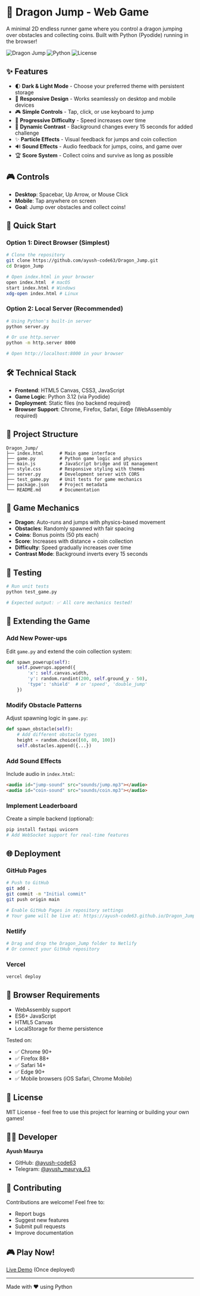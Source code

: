 # 🐉 Dragon Jump - Web Game

A minimal 2D endless runner game where you control a dragon jumping over obstacles and collecting coins. Built with Python (Pyodide) running in the browser!

![Dragon Jump](https://img.shields.io/badge/Game-Dragon%20Jump-purple?style=for-the-badge)
![Python](https://img.shields.io/badge/Python-3.12-blue?style=for-the-badge&logo=python)
![License](https://img.shields.io/badge/License-MIT-green?style=for-the-badge)

## ✨ Features

- 🌓 **Dark & Light Mode** - Choose your preferred theme with persistent storage
- 📱 **Responsive Design** - Works seamlessly on desktop and mobile devices
- 🎮 **Simple Controls** - Tap, click, or use keyboard to jump
- 🚀 **Progressive Difficulty** - Speed increases over time
- 🎨 **Dynamic Contrast** - Background changes every 15 seconds for added challenge
- ✨ **Particle Effects** - Visual feedback for jumps and coin collection
- 🔊 **Sound Effects** - Audio feedback for jumps, coins, and game over
- 🏆 **Score System** - Collect coins and survive as long as possible

## 🎮 Controls

- **Desktop**: Spacebar, Up Arrow, or Mouse Click
- **Mobile**: Tap anywhere on screen
- **Goal**: Jump over obstacles and collect coins!

## 🚀 Quick Start

### Option 1: Direct Browser (Simplest)
```bash
# Clone the repository
git clone https://github.com/ayush-code63/Dragon_Jump.git
cd Dragon_Jump

# Open index.html in your browser
open index.html  # macOS
start index.html # Windows
xdg-open index.html # Linux
```

### Option 2: Local Server (Recommended)
```bash
# Using Python's built-in server
python server.py

# Or use http.server
python -m http.server 8000

# Open http://localhost:8000 in your browser
```

## 🛠️ Technical Stack

- **Frontend**: HTML5 Canvas, CSS3, JavaScript
- **Game Logic**: Python 3.12 (via Pyodide)
- **Deployment**: Static files (no backend required)
- **Browser Support**: Chrome, Firefox, Safari, Edge (WebAssembly required)

## 📁 Project Structure

```
Dragon_Jump/
├── index.html      # Main game interface
├── game.py         # Python game logic and physics
├── main.js         # JavaScript bridge and UI management
├── style.css       # Responsive styling with themes
├── server.py       # Development server with CORS
├── test_game.py    # Unit tests for game mechanics
├── package.json    # Project metadata
└── README.md       # Documentation
```

## 🎯 Game Mechanics

- **Dragon**: Auto-runs and jumps with physics-based movement
- **Obstacles**: Randomly spawned with fair spacing
- **Coins**: Bonus points (50 pts each)
- **Score**: Increases with distance + coin collection
- **Difficulty**: Speed gradually increases over time
- **Contrast Mode**: Background inverts every 15 seconds

## 🧪 Testing

```bash
# Run unit tests
python test_game.py

# Expected output: ✅ All core mechanics tested!
```

## 🎨 Extending the Game

### Add New Power-ups
Edit `game.py` and extend the coin collection system:
```python
def spawn_powerup(self):
    self.powerups.append({
        'x': self.canvas.width,
        'y': random.randint(200, self.ground_y - 50),
        'type': 'shield'  # or 'speed', 'double_jump'
    })
```

### Modify Obstacle Patterns
Adjust spawning logic in `game.py`:
```python
def spawn_obstacle(self):
    # Add different obstacle types
    height = random.choice([60, 80, 100])
    self.obstacles.append({...})
```

### Add Sound Effects
Include audio in `index.html`:
```html
<audio id="jump-sound" src="sounds/jump.mp3"></audio>
<audio id="coin-sound" src="sounds/coin.mp3"></audio>
```

### Implement Leaderboard
Create a simple backend (optional):
```bash
pip install fastapi uvicorn
# Add WebSocket support for real-time features
```

## 🌐 Deployment

### GitHub Pages
```bash
# Push to GitHub
git add .
git commit -m "Initial commit"
git push origin main

# Enable GitHub Pages in repository settings
# Your game will be live at: https://ayush-code63.github.io/Dragon_Jump/
```

### Netlify
```bash
# Drag and drop the Dragon_Jump folder to Netlify
# Or connect your GitHub repository
```

### Vercel
```bash
vercel deploy
```

## 🔧 Browser Requirements

- WebAssembly support
- ES6+ JavaScript
- HTML5 Canvas
- LocalStorage for theme persistence

Tested on:
- ✅ Chrome 90+
- ✅ Firefox 88+
- ✅ Safari 14+
- ✅ Edge 90+
- ✅ Mobile browsers (iOS Safari, Chrome Mobile)

## 📝 License

MIT License - feel free to use this project for learning or building your own games!

## 👨‍💻 Developer

**Ayush Maurya**
- GitHub: [@ayush-code63](https://github.com/ayush-code63)
- Telegram: [@ayush_maurya_63](https://t.me/ayush_maurya_63)

## 🤝 Contributing

Contributions are welcome! Feel free to:
- Report bugs
- Suggest new features
- Submit pull requests
- Improve documentation

## 🎮 Play Now!

[Live Demo](https://ayush-code63.github.io/Dragon_Jump/) (Once deployed)

---

Made with ❤️ using Python 

